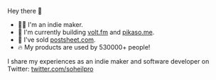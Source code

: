 Hey there 👋

- 👨‍💻 I'm an indie maker.
- 🚀 I'm currently building [volt.fm](https://volt.fm) and [pikaso.me](https://pikaso.me).
- 🚪 I've sold [postsheet.com](https://postsheet.com).
- 🔥 My products are used by 530000+ people!

I share my experiences as an indie maker and software developer on Twitter: [twitter.com/soheilpro](https://twitter.com/soheilpro)
